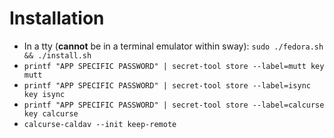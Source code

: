 # Installation
- In a tty (**cannot** be in a terminal emulator within sway): `sudo ./fedora.sh && ./install.sh`
- `printf "APP SPECIFIC PASSWORD" | secret-tool store --label=mutt key mutt`
- `printf "APP SPECIFIC PASSWORD" | secret-tool store --label=isync key isync`
- `printf "APP SPECIFIC PASSWORD" | secret-tool store --label=calcurse key calcurse`
- `calcurse-caldav --init keep-remote`
